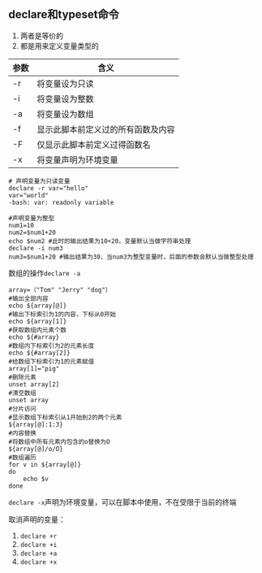 ## declare和typeset命令

1. 两者是等价的
2. 都是用来定义变量类型的

| 参数 | 含义                               |
| ---- | ---------------------------------- |
| -r   | 将变量设为只读                     |
| -i   | 将变量设为整数                     |
| -a   | 将变量设为数组                     |
| -f   | 显示此脚本前定义过的所有函数及内容 |
| -F   | 仅显示此脚本前定义过得函数名       |
| -x   | 将变量声明为环境变量               |

 ```shell
# 声明变量为只读变量
declare -r var="hello"
var="world"
-bash: var: readonly variable

#声明变量为整型
num1=10
num2=$num1+20
echo $num2 #此时的输出结果为10+20，变量默认当做字符串处理
declare -i num3
num3=$num1+20 #输出结果为30，当num3为整型变量时，后面的参数会默认当做整型处理
 ```

数组的操作`declare -a`

```shell
array=（"Tom" "Jerry" "dog"）
#输出全部内容
echo ${array[@]} 
#输出下标索引为1的内容，下标从0开始
echo ${array[1]}
#获取数组内元素个数
echo ${#array}
#数组内下标索引为2的元素长度
echo ${#array[2]}
#给数组下标索引为1的元素赋值
array[1]="pig"
#删除元素
unset array[2]
#清空数组
unset array
#分片访问
#显示数组下标索引从1开始到2的两个元素
${array[@]:1:3}
#内容替换
#将数组中所有元素内包含的o替换为O
${array[@]/o/O}
#数组遍历
for v in ${array[@]}
do
	echo $v
done
```

`declare -x`声明为环境变量，可以在脚本中使用，不在受限于当前的终端

取消声明的变量：

1. `declare +r`
2. `declare +i`
3. `declare +a`
4. `declare +x`

